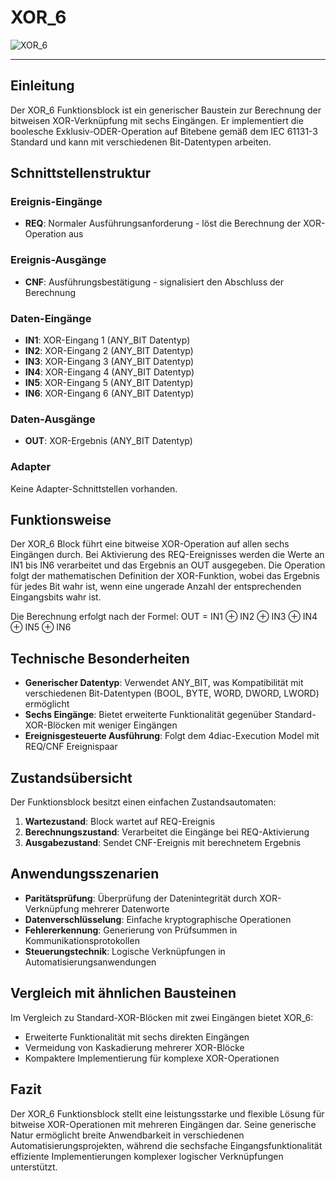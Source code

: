 # XOR_6

![XOR_6](https://user-images.githubusercontent.com/116869307/214143825-a01dfad5-e15c-4869-bac8-379a175f01d9.png)

* * * * * * * * * *

## Einleitung
Der XOR_6 Funktionsblock ist ein generischer Baustein zur Berechnung der bitweisen XOR-Verknüpfung mit sechs Eingängen. Er implementiert die boolesche Exklusiv-ODER-Operation auf Bitebene gemäß dem IEC 61131-3 Standard und kann mit verschiedenen Bit-Datentypen arbeiten.

## Schnittstellenstruktur

### **Ereignis-Eingänge**
- **REQ**: Normaler Ausführungsanforderung - löst die Berechnung der XOR-Operation aus

### **Ereignis-Ausgänge**
- **CNF**: Ausführungsbestätigung - signalisiert den Abschluss der Berechnung

### **Daten-Eingänge**
- **IN1**: XOR-Eingang 1 (ANY_BIT Datentyp)
- **IN2**: XOR-Eingang 2 (ANY_BIT Datentyp)
- **IN3**: XOR-Eingang 3 (ANY_BIT Datentyp)
- **IN4**: XOR-Eingang 4 (ANY_BIT Datentyp)
- **IN5**: XOR-Eingang 5 (ANY_BIT Datentyp)
- **IN6**: XOR-Eingang 6 (ANY_BIT Datentyp)

### **Daten-Ausgänge**
- **OUT**: XOR-Ergebnis (ANY_BIT Datentyp)

### **Adapter**
Keine Adapter-Schnittstellen vorhanden.

## Funktionsweise
Der XOR_6 Block führt eine bitweise XOR-Operation auf allen sechs Eingängen durch. Bei Aktivierung des REQ-Ereignisses werden die Werte an IN1 bis IN6 verarbeitet und das Ergebnis an OUT ausgegeben. Die Operation folgt der mathematischen Definition der XOR-Funktion, wobei das Ergebnis für jedes Bit wahr ist, wenn eine ungerade Anzahl der entsprechenden Eingangsbits wahr ist.

Die Berechnung erfolgt nach der Formel: OUT = IN1 ⊕ IN2 ⊕ IN3 ⊕ IN4 ⊕ IN5 ⊕ IN6

## Technische Besonderheiten
- **Generischer Datentyp**: Verwendet ANY_BIT, was Kompatibilität mit verschiedenen Bit-Datentypen (BOOL, BYTE, WORD, DWORD, LWORD) ermöglicht
- **Sechs Eingänge**: Bietet erweiterte Funktionalität gegenüber Standard-XOR-Blöcken mit weniger Eingängen
- **Ereignisgesteuerte Ausführung**: Folgt dem 4diac-Execution Model mit REQ/CNF Ereignispaar

## Zustandsübersicht
Der Funktionsblock besitzt einen einfachen Zustandsautomaten:
1. **Wartezustand**: Block wartet auf REQ-Ereignis
2. **Berechnungszustand**: Verarbeitet die Eingänge bei REQ-Aktivierung
3. **Ausgabezustand**: Sendet CNF-Ereignis mit berechnetem Ergebnis

## Anwendungsszenarien
- **Paritätsprüfung**: Überprüfung der Datenintegrität durch XOR-Verknüpfung mehrerer Datenworte
- **Datenverschlüsselung**: Einfache kryptographische Operationen
- **Fehlererkennung**: Generierung von Prüfsummen in Kommunikationsprotokollen
- **Steuerungstechnik**: Logische Verknüpfungen in Automatisierungsanwendungen

## Vergleich mit ähnlichen Bausteinen
Im Vergleich zu Standard-XOR-Blöcken mit zwei Eingängen bietet XOR_6:
- Erweiterte Funktionalität mit sechs direkten Eingängen
- Vermeidung von Kaskadierung mehrerer XOR-Blöcke
- Kompaktere Implementierung für komplexe XOR-Operationen

## Fazit
Der XOR_6 Funktionsblock stellt eine leistungsstarke und flexible Lösung für bitweise XOR-Operationen mit mehreren Eingängen dar. Seine generische Natur ermöglicht breite Anwendbarkeit in verschiedenen Automatisierungsprojekten, während die sechsfache Eingangsfunktionalität effiziente Implementierungen komplexer logischer Verknüpfungen unterstützt.

